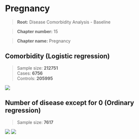 # Pregnancy
    
> **Root:** Disease Comorbidity Analysis - Baseline

> **Chapter number:** 15  

> **Chapter name:** Pregnancy  

## Comorbidity (Logistic regression)
> Sample size: **212751**  
> Cases: **6756**  
> Controls: **205995**
<img src="/Chapter/Figures/Baseline/LG/Chapter_15.png"/>
<CsvTable src="/Chapter_Data/Baseline/LG/LG_Chapter_15.csv" label="🔍 View full results" />

## Number of disease except for 0 (Ordinary regression)
> Sample size: **7617**
<img src="/Chapter/Figures/Baseline/Histogram/Chapter_15_ba.png"/>
<CsvTableNumb src="/Chapter_Data/Baseline/Histogram/Chapter_15_ba.csv" label="🔍 View full results" />
        
<img src="/Chapter/Figures/Baseline/ORD/Chapter_15.png"/>
<CsvTable src="/Chapter_Data/Baseline/ORD/ORD_Chapter_15.csv" label="🔍 View full results" />
